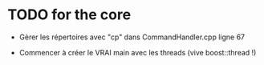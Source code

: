 # TODO for the core

* Gèrer les répertoires avec "cp" dans CommandHandler.cpp ligne 67

* Commencer à créer le VRAI main avec les threads (vive boost::thread !)
